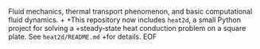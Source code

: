 
Fluid mechanics, thermal transport phenomenon, and basic computational fluid dynamics.
+
+This repository now includes `heat2d`, a small Python project for solving a
+steady‑state heat conduction problem on a square plate. See `heat2d/README.md`
+for details. 
EOF

